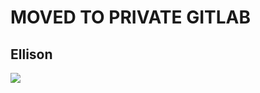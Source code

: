 # MOVED TO PRIVATE GITLAB

## Ellison

<img src="https://raw.githubusercontent.com/syorito-hatsuki/Ellison/master/banner.jpg"/>
